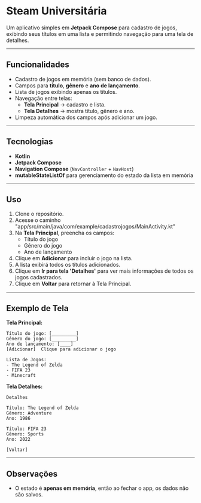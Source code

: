 # Steam Universitária

Um aplicativo simples em **Jetpack Compose** para cadastro de jogos, exibindo seus títulos em uma lista e permitindo navegação para uma tela de detalhes.

---

## Funcionalidades

- Cadastro de jogos em memória (sem banco de dados).  
- Campos para **título**, **gênero** e **ano de lançamento**.  
- Lista de jogos exibindo apenas os títulos.  
- Navegação entre telas:  
  - **Tela Principal** → cadastro e lista.  
  - **Tela Detalhes** → mostra título, gênero e ano.  
- Limpeza automática dos campos após adicionar um jogo.

---

## Tecnologias

- **Kotlin**  
- **Jetpack Compose**  
- **Navigation Compose** (`NavController` + `NavHost`)  
- **mutableStateListOf** para gerenciamento do estado da lista em memória

---

## Uso

1. Clone o repositório.
2. Acesse o caminho "app/src/main/java/com/example/cadastrojogos/MainActivity.kt"
3. Na **Tela Principal**, preencha os campos:  
   - Título do jogo  
   - Gênero do jogo  
   - Ano de lançamento  
4. Clique em **Adicionar** para incluir o jogo na lista.  
5. A lista exibirá todos os títulos adicionados.  
6. Clique em **Ir para tela 'Detalhes'** para ver mais informações de todos os jogos cadastrados.  
7. Clique em **Voltar** para retornar à Tela Principal.

---

## Exemplo de Tela

**Tela Principal:**
```
Título do jogo: [_________]
Gênero do jogo: [_________]
Ano de lançamento: [____]
[Adicionar]  Clique para adicionar o jogo

Lista de Jogos:
- The Legend of Zelda
- FIFA 23
- Minecraft
```

**Tela Detalhes:**
```
Detalhes

Título: The Legend of Zelda
Gênero: Adventure
Ano: 1986

Título: FIFA 23
Gênero: Sports
Ano: 2022

[Voltar]
```

---

## Observações

- O estado é **apenas em memória**, então ao fechar o app, os dados não são salvos.  
